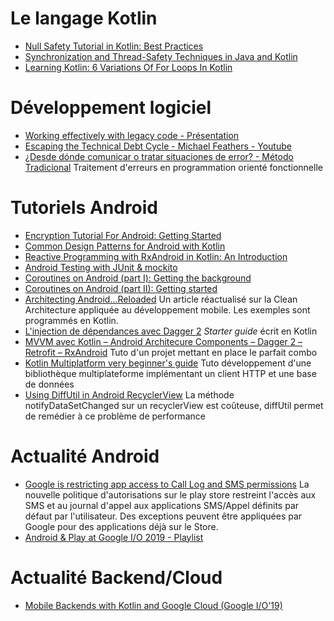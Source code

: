 # Le langage Kotlin
* [Null Safety Tutorial in Kotlin: Best Practices](https://www.raywenderlich.com/436090-null-safety-tutorial-in-kotlin-best-practices)
* [Synchronization and Thread-Safety Techniques in Java and Kotlin](https://proandroiddev.com/synchronization-and-thread-safety-techniques-in-java-and-kotlin-f63506370e6d)
* [Learning Kotlin: 6 Variations Of For Loops In Kotlin](https://www.youtube.com/watch?v=9j7lQhMl3Lc&amp;feature=youtu.be)

# Développement logiciel
* [Working effectively with legacy code - Présentation](https://www.slideshare.net/nashjain/working-effectively-with-legacy-code-presentation)
* [Escaping the Technical Debt Cycle - Michael Feathers - Youtube](https://www.youtube.com/watch?v=7hL6g1aTGvo)
* [¿Desde dónde comunicar o tratar situaciones de error? - Método Tradicional](http://xurxodev.com/desde-donde-comunicar-o-tratar-errores-parte-2/) Traitement d'erreurs en programmation orienté fonctionnelle

# Tutoriels Android
* [Encryption Tutorial For Android: Getting Started](https://www.raywenderlich.com/778533-encryption-tutorial-for-android-getting-started)
* [Common Design Patterns for Android with Kotlin](https://www.raywenderlich.com/470-common-design-patterns-for-android-with-kotlin)
* [Reactive Programming with RxAndroid in Kotlin: An Introduction](https://www.raywenderlich.com/384-reactive-programming-with-rxandroid-in-kotlin-an-introduction)
* [Android Testing with JUnit & mockito](https://medium.com/@Shahawi/android-testing-with-junit-mockito-d40b5f6c68a7)
* [Coroutines on Android (part I): Getting the background](https://medium.com/androiddevelopers/coroutines-on-android-part-i-getting-the-background-3e0e54d20bb)
* [Coroutines on Android (part II): Getting started](https://medium.com/androiddevelopers/coroutines-on-android-part-ii-getting-started-3bff117176dd)
* [Architecting Android...Reloaded](https://fernandocejas.com/2018/05/07/architecting-android-reloaded/) Un article réactualisé sur la Clean Architecture appliquée au développement mobile. Les exemples sont programmés en Kotlin.
* [L'injection de dépendances avec Dagger 2](https://www.raywenderlich.com/262-dependency-injection-in-android-with-dagger-2-and-kotlin) *Starter guide* écrit en Kotlin
* [MVVM avec Kotlin – Android Architecure Components – Dagger 2 – Retrofit – RxAndroid](http://sebastienlaunay.fr/mvvm/) Tuto d'un projet mettant en place le parfait combo
* [Kotlin Multiplatform very beginner's guide](https://proandroiddev.com/kotlin-multiplatform-very-beginners-guide-part-1-6419f74afa0f) Tuto développement d'une bibliothèque multiplateforme implémentant un client HTTP et une base de données
* [Using DiffUtil in Android RecyclerView](https://medium.com/@iammert/using-diffutil-in-android-recyclerview-bdca8e4fbb00) La méthode notifyDataSetChanged sur un recyclerView est coûteuse, diffUtil permet de remédier à ce problème de performance

# Actualité Android
* [Google is restricting app access to Call Log and SMS permissions](https://www.xda-developers.com/google-play-developer-policy-call-log-sms/) La nouvelle politique d'autorisations sur le play store restreint l'accès aux SMS et au journal d'appel aux applications SMS/Appel définits par défaut par l'utilisateur. Des exceptions peuvent être appliquées par Google pour des applications déjà sur le Store.
* [Android & Play at Google I/O 2019 - Playlist](https://www.youtube.com/playlist?list=PLWz5rJ2EKKc9FfSQIRXEWyWpHD6TtwxMM)

# Actualité Backend/Cloud
* [Mobile Backends with Kotlin and Google Cloud (Google I/O'19)](https://www.youtube.com/watch?v=zjWOMBdPbsI)
